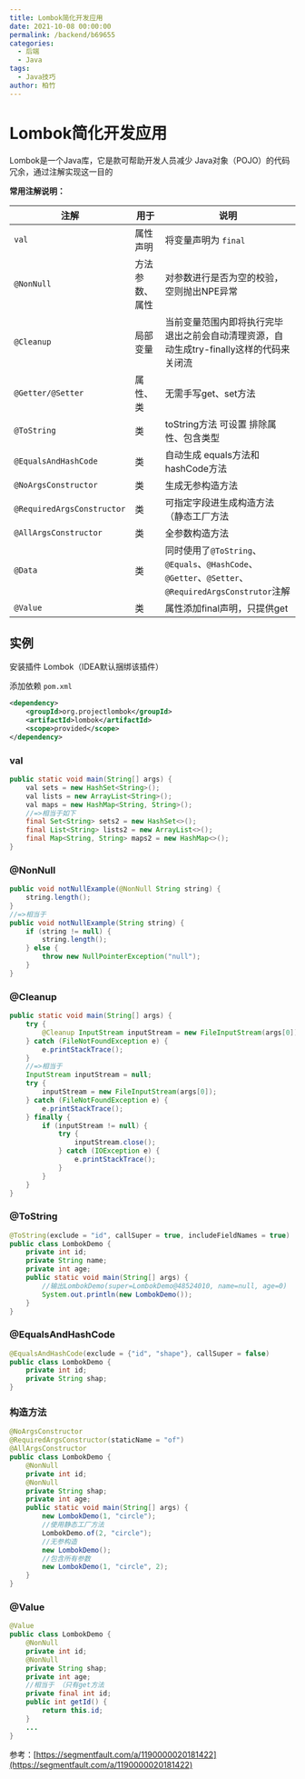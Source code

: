 ```yaml
---
title: Lombok简化开发应用
date: 2021-10-08 00:00:00
permalink: /backend/b69655
categories:
  - 后端
  - Java
tags:
  - Java技巧
author: 柏竹
---
```




# Lombok简化开发应用

Lombok是一个Java库，它是款可帮助开发人员减少 Java对象（POJO）的代码冗余，通过注解实现这一目的

**常用注解说明：**

| 注解                        | 用于           | 说明                                                         |
| --------------------------- | -------------- | ------------------------------------------------------------ |
| `val`                       | 属性声明       | 将变量声明为 `final`                                         |
| `@NonNull`                  | 方法参数、属性 | 对参数进行是否为空的校验，空则抛出NPE异常                    |
| `@Cleanup`                  | 局部变量       | 当前变量范围内即将执行完毕退出之前会自动清理资源，自动生成try-finally这样的代码来关闭流 |
| `@Getter/@Setter`           | 属性、类       | 无需手写get、set方法                                         |
| `@ToString`                 | 类             | toString方法 可设置 排除属性、包含类型                       |
| `@EqualsAndHashCode`        | 类             | 自动生成 equals方法和hashCode方法                            |
| `@NoArgsConstructor`        | 类             | 生成无参构造方法                                             |
| `@RequiredArgsConstructor ` | 类             | 可指定字段进生成构造方法（静态工厂方法                       |
| `@AllArgsConstructor`       | 类             | 全参数构造方法                                               |
| `@Data`                     | 类             | 同时使用了`@ToString`、`@Equals`、`@HashCode`、`@Getter`、`@Setter`、`@RequiredArgsConstrutor`注解 |
| `@Value`                    | 类             | 属性添加final声明，只提供get                                 |

## 实例

安装插件 Lombok（IDEA默认捆绑该插件）

添加依赖 `pom.xml` 

```xml
<dependency>
    <groupId>org.projectlombok</groupId>
    <artifactId>lombok</artifactId>
    <scope>provided</scope>
</dependency>
```

### val

```java
public static void main(String[] args) {
    val sets = new HashSet<String>();
    val lists = new ArrayList<String>();
    val maps = new HashMap<String, String>();
    //=>相当于如下
    final Set<String> sets2 = new HashSet<>();
    final List<String> lists2 = new ArrayList<>();
    final Map<String, String> maps2 = new HashMap<>();
}
```

### @NonNull

```java
public void notNullExample(@NonNull String string) {
    string.length();
}
//=>相当于
public void notNullExample(String string) {
    if (string != null) {
        string.length();
    } else {
        throw new NullPointerException("null");
    }
}
```

### @Cleanup

```java
public static void main(String[] args) {
    try {
        @Cleanup InputStream inputStream = new FileInputStream(args[0]);
    } catch (FileNotFoundException e) {
        e.printStackTrace();
    }
    //=>相当于
    InputStream inputStream = null;
    try {
        inputStream = new FileInputStream(args[0]);
    } catch (FileNotFoundException e) {
        e.printStackTrace();
    } finally {
        if (inputStream != null) {
            try {
                inputStream.close();
            } catch (IOException e) {
                e.printStackTrace();
            }
        }
    }
}
```

### @ToString

```java
@ToString(exclude = "id", callSuper = true, includeFieldNames = true)
public class LombokDemo {
    private int id;
    private String name;
    private int age;
    public static void main(String[] args) {
        //输出LombokDemo(super=LombokDemo@48524010, name=null, age=0)
        System.out.println(new LombokDemo());
    }
}
```

### @EqualsAndHashCode

```java
@EqualsAndHashCode(exclude = {"id", "shape"}, callSuper = false)
public class LombokDemo {
    private int id;
    private String shap;
}
```

### 构造方法

```java
@NoArgsConstructor
@RequiredArgsConstructor(staticName = "of")
@AllArgsConstructor
public class LombokDemo {
    @NonNull
    private int id;
    @NonNull
    private String shap;
    private int age;
    public static void main(String[] args) {
        new LombokDemo(1, "circle");
        //使用静态工厂方法
        LombokDemo.of(2, "circle");
        //无参构造
        new LombokDemo();
        //包含所有参数
        new LombokDemo(1, "circle", 2);
    }
}
```

### @Value

```java
@Value
public class LombokDemo {
    @NonNull
    private int id;
    @NonNull
    private String shap;
    private int age;
    //相当于 （只有get方法
    private final int id;
    public int getId() {
        return this.id;
    }
    ...
}
```

参考：[https://segmentfault.com/a/1190000020181422](https://segmentfault.com/a/1190000020181422) 

